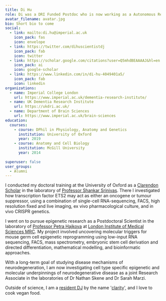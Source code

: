 ```yaml
---
title: Di Hu
role: Di was a DRI Funded Postdoc who is now working as a Autonomous Research Scientist at <a href="https://retro.bio">Retro Biosciences</a> (California, USA). 
avatar_filename: avatar.jpg
bio: Short bio to come
social:
  - link: mailto:di.hu@imperial.ac.uk
    icon_pack: fas
    icon: envelope
  - link: https://twitter.com/dihuscientistdj
    icon_pack: fab
    icon: twitter
  - link: https://scholar.google.com/citations?user=Q5mhdBEAAAAJ&hl=en
    icon_pack: ai
    icon: google-scholar
  - link: https://www.linkedin.com/in/di-hu-4049401a5/
    icon_pack: fab
    icon: linkedin
organizations:
  - name: Imperial College London
    url: https://www.imperial.ac.uk/dementia-research-institute/
  - name: UK Dementia Research Institute
    url: https://ukdri.ac.uk/
  - name: Department of Brain Sciences
    url: https://www.imperial.ac.uk/brain-sciences
education:
  courses:
    - course: DPhil in Physiology, Anatomy and Genetics
      institution: University of Oxford
      year: 2019
    - course: Anatomy and Cell Biology
      institution: McGill University
      year: 2014      
      
superuser: false
user_groups:
  - Alumni
---
```


I conducted my doctoral training at the University of Oxford as a <a href="https://www.ox.ac.uk/clarendon">Clarendon Scholar</a> in the laboratory of <a href="https://www.dpag.ox.ac.uk/research/srinivas-group">Professor Shankar Srinivas</a>. There I investigated how transcription factor ETS2 may act as either an oncogene or tumour suppressor, using a combination of single-cell RNA-sequencing, FACS, high resolution fixed and live imaging, ex vivo pharmacological culture, and in vivo CRISPR genetics.

I went on to pursue epigenetic research as a Postdoctoral Scientist in the laboratory of <a href="https://lms.mrc.ac.uk/research-group/reprogramming-and-chromatin/">Professor Petra Hajkova</a> at <a href="https://lms.mrc.ac.uk">London Institute of Medical Sciences MRC</a>. My project involved uncovering molecular triggers for mouse germ cell epigenetic reprogramming using low-input RNA sequencing, FACS, mass spectrometry, embryonic stem cell derivation and directed differentiation, mathematical modelling, and bioinformatic approaches. 

With a long-term goal of studying disease mechanisms of neurodegeneration, I am now investigating cell type specific epigenetic and molecular underpinnings of neurodegenerative disease as a joint Research Associate in the laboratories of Dr Nathan Skene and Dr Sarah Marzi. 

Outside of science, I am a <a href="https://soundcloud.com/clarityharddance">resident DJ</a> by the name '<a href="https://mantissamix.com/an-interview-clarity/">clarity</a>', and I love to cook vegan food.
